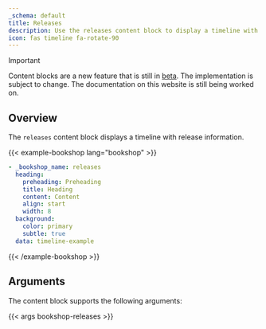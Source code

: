 ```yaml
---
_schema: default
title: Releases
description: Use the releases content block to display a timeline with release information.
icon: fas timeline fa-rotate-90
---
```


> [!IMPORTANT]
> Content blocks are a new feature that is still in [beta](https://github.com/gethinode/hinode/issues/1430#issuecomment-2988697852). The implementation is subject to change. The documentation on this website is still being worked on.

## Overview

The `releases` content block displays a timeline with release information.

<!-- markdownlint-disable MD037 -->
{{< example-bookshop lang="bookshop" >}}

```yml
- _bookshop_name: releases
  heading:
    preheading: Preheading
    title: Heading
    content: Content
    align: start
    width: 8
  background:
    color: primary
    subtle: true
  data: timeline-example
```

{{< /example-bookshop >}}
<!-- markdownlint-enable MD037 -->

## Arguments

The content block supports the following arguments:

{{< args bookshop-releases >}}
